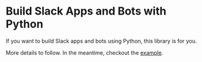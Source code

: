 # Build Slack Apps and Bots with Python

If you want to build Slack apps and bots using Python, this library is for you. 

More details to follow.  In the meantime, checkout the [example](example-slackapp).

